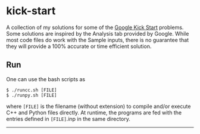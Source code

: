 # kick-start

A collection of my solutions for some of the [Google Kick Start](https://codingcompetitions.withgoogle.com/kickstart) problems.
Some solutions are inspired by the Analysis tab provided by Google.
While most code files do work with the Sample inputs, there is no guarantee that they will provide a 100% accurate or time efficient solution.

## Run

One can use the bash scripts as

```
$ ./runcc.sh [FILE]
$ ./runpy.sh [FILE]
```
 
where `[FILE]` is the filename (without extension) to compile and/or execute C++ and Python files directly.
At runtime, the programs are fed with the entries defined in `[FILE]`.inp in the same directory.

----
